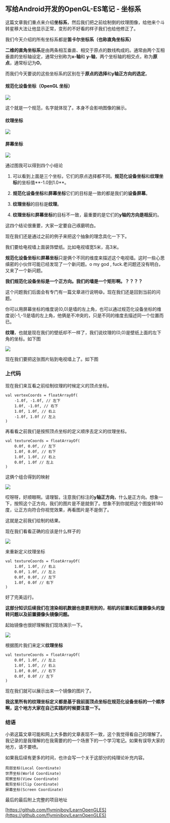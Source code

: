 ## 写给Android开发的OpenGL-ES笔记 - 坐标系

这篇文章我们重点来介绍**坐标系**，然后我们把之前绘制倒的纹理图像，给他来个斗转星移大法让他显示正常，变形的不好看的样子我们也给他修正了。

我们今天介绍的所有坐标系都是**笛卡尔坐标系（也称直角坐标系）**

**二维的直角坐标系**是由两条相互垂直、相交于原点的数线构成的。通常由两个互相垂直的坐标轴设定，通常分别称为**x-轴**和 **y-轴**，两个坐标轴的相交点，称为**原点**，通常标记为**O**。

而我们今天要说的这些坐标系的区别在于**原点的选择**和**y轴正方向的选定**。

#### 规范化设备坐标（OpenGL 坐标）

![](https://mmbiz.qpic.cn/mmbiz_png/ibExRe3rl9wfdc7P6uvOIQSupCeLcUMXbssXsdcqp7sia8OkSyzibtEnMrvmaiapm79DCTohlmWuiaN8u27wKjpnwQA/0?wx_fmt=png)

这个就是一个规范，名字就体现了。本身不会影响图像的展示。

#### 纹理坐标

![](https://mmbiz.qpic.cn/mmbiz_png/ibExRe3rl9wdEiciaE6iaj6cr4QoOwVbj12qJcEQFI7XK0MQjMBeCbib5qKiathSgnXPNPoGqeur1WpabuswPYpZxUfA/0?wx_fmt=png)

#### 屏幕坐标

![](https://mmbiz.qpic.cn/mmbiz_png/ibExRe3rl9wfdc7P6uvOIQSupCeLcUMXbPXyvNNlicSZtEW2QHU95XmicGIh6gdiaHewKwNJQbsVNfzeEz1tm5y2zw/0?wx_fmt=png)

通过图我可以得到四个小结论

1. 可以看到上面是三个坐标，它们的原点选择都不同。**规范化设备坐标**和**纹理坐标**的坐标值**-1.0到1.0**。

2. **规范化设备坐标**和**屏幕坐标**它们的目标是一致的都是我们的**设备屏幕**。

3. **纹理坐标**的目标是**纹理**。

4. **纹理坐标**和**屏幕坐标**的目标不一致，最重要的是它们的**y轴的方向是相反**的。

这四个结论很重要，大家一定要自己琢磨明白。

现在我们还是通过之前的例子来把这个抽象的理念具化一下下。

我们要给电视墙上面装饰壁纸。比如电视墙宽5米，高3米。

**规范化设备坐标**和**屏幕坐标**只是俩个不同的维度来描述这个电视墙。这时一些心思缜密的小伙伴可能已经发现了一个新问题。o my god , fuck.老问题还没有明白，又来了一个新问题。

**我们规范化设备坐标是一个正方向。我们的墙是一个矩形啊。？？？？**

这个问题我们后面会有专门有一篇文章进行说明😄。现在我们还是回到当前的问题。

你可以用屏幕坐标的维度说(0,0)是墙的左上角，也可以通过规范化设备坐标的维度说(-1,-1)是墙的左上角，他俩是不冲突的，只是不同的维度去描述同一个位置而已。

**纹理**，也就是现在我们的壁纸却不一样了，我们说纹理的(0,0)是壁纸上面的左下角的坐标。如下图

![](https://mmbiz.qpic.cn/mmbiz_png/ibExRe3rl9wfdc7P6uvOIQSupCeLcUMXbbzHP7q70obPiaJiaGaSXqDLUYzOe5HZwhfhZ2xKTzvzicpQwypsL7U0Fw/0?wx_fmt=png)

现在我们要把这张图片贴到电视墙上了。如下图

### 上代码

现在我们来互看之前绘制纹理的时候定义的顶点坐标。

```
val vertexCoords = floatArrayOf(
    -1.0f, -1.0f, // 左下
    1.0f, -1.0f, // 右下
    1.0f, 1.0f, // 右上
    -1.0f, 1.0f // 左上
)
```

再看看之前我们是按照顶点坐标的定义顺序去定义的纹理坐标。

```
val textureCoords = floatArrayOf(
    0.0f, 0.0f, // 左下
    1.0f, 0.0f, // 右下
    1.0f, 1.0f, // 右上
    0.0f, 1.0f // 左上
)
```

这俩个组合得到的映射

![](https://mmbiz.qpic.cn/mmbiz_png/ibExRe3rl9wfdc7P6uvOIQSupCeLcUMXbAPhwicUvb2LspvvCyJdpckj53tLluo0icNv5PbspeiarZHTwc1iavIKWrQ/0?wx_fmt=png)

哎呀呀，好顺眼啊。请理智。注意我们标注的**y轴正方向**，什么是正方向。想象一下，按照这个正方向，我们的图片是不是就倒了。想象不到你就把这个图旋转180度，让正方向符合你视觉效果，再看图片是不是倒了。

这就是之前我们绘制的结果。

现在我们看看正确的应该是什么样子的

![](https://mmbiz.qpic.cn/mmbiz_png/ibExRe3rl9wfdc7P6uvOIQSupCeLcUMXb9hic4ktoiaZm9amiaibrTATQGZicLH5trBVHPvibGnMiaGS2PaIAsbiaV1cINA/0?wx_fmt=png)

来重新定义纹理坐标

```
val textureCoords = floatArrayOf(
    1.0f, 1.0f, // 右上
    0.0f, 1.0f, // 左上
    0.0f, 0.0f, // 左下
    1.0f, 0.0f // 右下
)
```

好了完美运行。

**这部分知识后续我们在渲染相机数据也是要用到的，相机的前置和后置摄像头的旋转问题以及前置摄像头镜像问题。**

起始镜像也很好理解我们现场演示一下。

![](https://mmbiz.qpic.cn/mmbiz_png/ibExRe3rl9wfdc7P6uvOIQSupCeLcUMXb3g0Jrl1t3aoPpcf9xAgnLJ7dmoLmtAicjY7E4AkDiaqGKdf9NY8Cwn5A/0?wx_fmt=png)

根据图片我们来定义**纹理坐标**

```
val textureCoords = floatArrayOf(
    0.0f, 1.0f, // 左上
    1.0f, 1.0f, // 右上
    1.0f, 0.0f, // 右下
    0.0f, 0.0f // 左下
)
```

现在我们就可以展示出来一个镜像的图片了。

**我这里所有的纹理坐标定义都是基于我前面顶点坐标在规范化设备坐标的一个顺序啊，这个地方大家在自己实践的时候要注意一下。**

### 结语

小弟这篇文章可能和网上大多数的文章表现不一致，这个我觉得看自己的理解了。我记录的是我理解的在我需要的的一个场景下的一个学习笔记。如果有误导大家的地方，请不要喷。

如果我后续有更多的时间，也许会写一个关于这部分的纯理论补充内容。

	局部坐标(Local Coordinate)
	世界坐标(World Coordinate)
	观察坐标(View Coordinate)
	裁剪坐标(Clip Coordinate)
	屏幕坐标(Screen Coordinate)

最后的最后附上完整的项目地址

[https://github.com/flyminiboy/LearnOpenGLES](https://github.com/flyminiboy/LearnOpenGLES)






